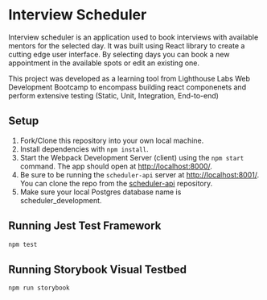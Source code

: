 # Interview Scheduler

Interview scheduler is an application used to book interviews with available mentors for the selected day. It was built using React library to create a cutting edge user interface. By selecting days you can book a new appointment in the available spots or edit an existing one.

This project was developed as a learning tool from Lighthouse Labs Web Development Bootcamp to encompass building react componenets and perform extensive testing (Static, Unit, Integration, End-to-end)

## Setup

1. Fork/Clone this repository into your own local machine.
2. Install dependencies with `npm install`.
3. Start the Webpack Development Server (client) using the `npm start` command. The app should open at <http://localhost:8000/>.
4. Be sure to be running the `scheduler-api` server at <http://localhost:8001/>. You can clone the repo from the [scheduler-api](https://github.com/lighthouse-labs/scheduler-api) repository.
5. Make sure your local Postgres database name is scheduler_development.

## Running Jest Test Framework

```sh
npm test
```

## Running Storybook Visual Testbed

```sh
npm run storybook
```
